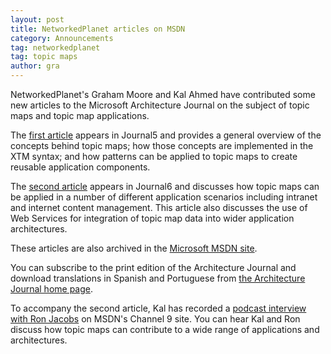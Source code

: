 ```yaml
---
layout: post
title: NetworkedPlanet articles on MSDN
category: Announcements
tag: networkedplanet
tag: topic maps
author: gra
---
```

NetworkedPlanet's Graham Moore and Kal Ahmed have contributed some new articles to the Microsoft Architecture Journal on the subject of topic maps and topic map applications.

The <a href="http://www.architecturejournal.net/2005/issue5/Jour5Intro/">first article</a> appears in Journal5 and provides a general overview of the concepts behind topic maps; how those concepts are implemented in the XTM syntax; and how patterns can be applied to topic maps to create reusable application components.

The <a href="http://www.architecturejournal.net/2006/issue6/Jour6TopicMaps/default.aspx">second article</a> appears in Journal6 and discusses how topic maps can be applied in a number of different application scenarios including intranet and internet content management. This article also discusses the use of Web Services for integration of topic map data into wider application architectures.

These articles are also archived in the <a href="http://msdn.microsoft.com/library/default.asp?url=/library/en-us/dnmaj/html/aj5intro.asp">Microsoft MSDN site</a>.

You can subscribe to the print edition of the Architecture Journal and download translations in Spanish and Portuguese from <a href="http://www.architecturejournal.net/">the Architecture Journal home page</a>.

To accompany the second article, Kal has recorded a <a href="http://channel9.msdn.com/Showpost.aspx?postid=150161">podcast interview with Ron Jacobs</a> on MSDN's Channel 9 site. You can hear Kal and Ron discuss how topic maps can contribute to a wide range of applications and architectures.

